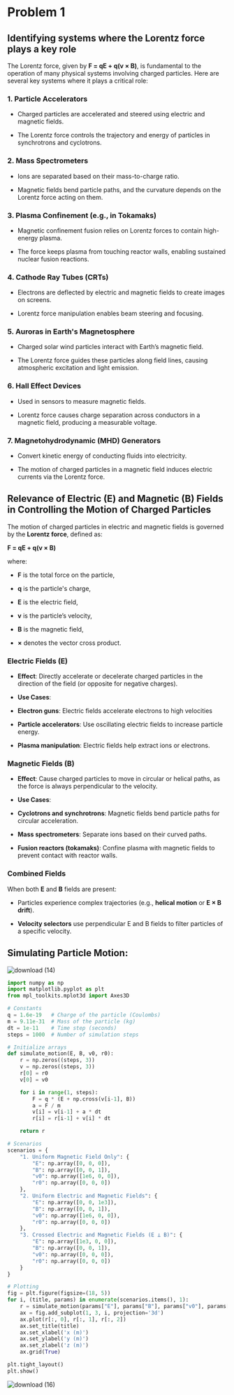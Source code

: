 # Problem 1

## Identifying systems where the Lorentz force plays a key role

The Lorentz force, given by **F = qE + q(v × B)**, is fundamental to the operation of many physical systems involving charged particles. Here are several key systems where it plays a critical role:

### 1. **Particle Accelerators**

- Charged particles are accelerated and steered using electric and magnetic fields.

- The Lorentz force controls the trajectory and energy of particles in synchrotrons and cyclotrons.

### 2. **Mass Spectrometers**

- Ions are separated based on their mass-to-charge ratio.

- Magnetic fields bend particle paths, and the curvature depends on the Lorentz force acting on them.

### 3. **Plasma Confinement (e.g., in Tokamaks)**

- Magnetic confinement fusion relies on Lorentz forces to contain high-energy plasma.

- The force keeps plasma from touching reactor walls, enabling sustained nuclear fusion reactions.

### 4. **Cathode Ray Tubes (CRTs)**

- Electrons are deflected by electric and magnetic fields to create images on screens.

- Lorentz force manipulation enables beam steering and focusing.

### 5. **Auroras in Earth's Magnetosphere**

- Charged solar wind particles interact with Earth’s magnetic field.

- The Lorentz force guides these particles along field lines, causing atmospheric excitation and light emission.

### 6. **Hall Effect Devices**

- Used in sensors to measure magnetic fields.

- Lorentz force causes charge separation across conductors in a magnetic field, producing a measurable voltage.

### 7. **Magnetohydrodynamic (MHD) Generators**

- Convert kinetic energy of conducting fluids into electricity.

- The motion of charged particles in a magnetic field induces electric currents via the Lorentz force.


## Relevance of Electric (**E**) and Magnetic (**B**) Fields in Controlling the Motion of Charged Particles

The motion of charged particles in electric and magnetic fields is governed by the **Lorentz force**, defined as:

**F = qE + q(v × B)**

where:  

- **F** is the total force on the particle,  

- **q** is the particle's charge,  

- **E** is the electric field,  

- **v** is the particle’s velocity, 

- **B** is the magnetic field,  

- **×** denotes the vector cross product.

### Electric Fields (**E**)

- **Effect**: Directly accelerate or decelerate charged particles in the direction of the field (or opposite for negative charges).

- **Use Cases**:

- **Electron guns**: Electric fields accelerate electrons to high velocities

- **Particle accelerators**: Use oscillating electric fields to increase particle energy.

- **Plasma manipulation**: Electric fields help extract ions or electrons.

### Magnetic Fields (**B**)

- **Effect**: Cause charged particles to move in circular or helical paths, as the force is always perpendicular to the velocity.

- **Use Cases**:

- **Cyclotrons and synchrotrons**: Magnetic fields bend particle paths for circular acceleration.

- **Mass spectrometers**: Separate ions based on their curved paths.

- **Fusion reactors (tokamaks)**: Confine plasma with magnetic fields to prevent contact with reactor walls.

### Combined Fields

When both **E** and **B** fields are present:

- Particles experience complex trajectories (e.g., **helical motion** or **E × B drift**).

- **Velocity selectors** use perpendicular E and B fields to filter particles of a specific velocity.

## Simulating Particle Motion:



![download (14)](https://github.com/user-attachments/assets/4fe6d784-dc4a-4b0e-b81e-1efca06e4f8a)



```python
import numpy as np
import matplotlib.pyplot as plt
from mpl_toolkits.mplot3d import Axes3D

# Constants
q = 1.6e-19   # Charge of the particle (Coulombs)
m = 9.11e-31  # Mass of the particle (kg)
dt = 1e-11    # Time step (seconds)
steps = 1000  # Number of simulation steps

# Initialize arrays
def simulate_motion(E, B, v0, r0):
    r = np.zeros((steps, 3))
    v = np.zeros((steps, 3))
    r[0] = r0
    v[0] = v0

    for i in range(1, steps):
        F = q * (E + np.cross(v[i-1], B))
        a = F / m
        v[i] = v[i-1] + a * dt
        r[i] = r[i-1] + v[i] * dt

    return r

# Scenarios
scenarios = {
    "1. Uniform Magnetic Field Only": {
        "E": np.array([0, 0, 0]),
        "B": np.array([0, 0, 1]),
        "v0": np.array([1e6, 0, 0]),
        "r0": np.array([0, 0, 0])
    },
    "2. Uniform Electric and Magnetic Fields": {
        "E": np.array([0, 0, 1e3]),
        "B": np.array([0, 0, 1]),
        "v0": np.array([1e6, 0, 0]),
        "r0": np.array([0, 0, 0])
    },
    "3. Crossed Electric and Magnetic Fields (E ⊥ B)": {
        "E": np.array([1e3, 0, 0]),
        "B": np.array([0, 0, 1]),
        "v0": np.array([0, 0, 0]),
        "r0": np.array([0, 0, 0])
    }
}

# Plotting
fig = plt.figure(figsize=(18, 5))
for i, (title, params) in enumerate(scenarios.items(), 1):
    r = simulate_motion(params["E"], params["B"], params["v0"], params["r0"])
    ax = fig.add_subplot(1, 3, i, projection='3d')
    ax.plot(r[:, 0], r[:, 1], r[:, 2])
    ax.set_title(title)
    ax.set_xlabel('x (m)')
    ax.set_ylabel('y (m)')
    ax.set_zlabel('z (m)')
    ax.grid(True)

plt.tight_layout()
plt.show()
```


![download (16)](https://github.com/user-attachments/assets/eed98c13-9752-40b2-ae41-9a0b80212662)






